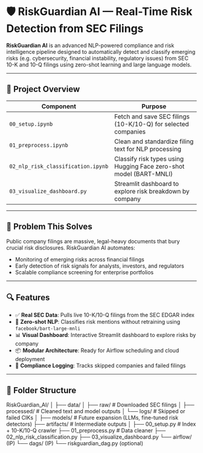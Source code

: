 # 🛡️ RiskGuardian AI — Real-Time Risk Detection from SEC Filings

**RiskGuardian AI** is an advanced NLP-powered compliance and risk intelligence pipeline designed to automatically detect and classify emerging risks (e.g. cybersecurity, financial instability, regulatory issues) from SEC 10-K and 10-Q filings using zero-shot learning and large language models.

---

## 🚀 Project Overview

| Component            | Purpose                                                                 |
|---------------------|-------------------------------------------------------------------------|
| `00_setup.ipynb`        | Fetch and save SEC filings (10-K/10-Q) for selected companies           |
| `01_preprocess.ipynb`   | Clean and standardize filing text for NLP processing                    |
| `02_nlp_risk_classification.ipynb` | Classify risk types using Hugging Face zero-shot model (BART-MNLI)  |
| `03_visualize_dashboard.py`     | Streamlit dashboard to explore risk breakdown by company         |

---

## 🎯 Problem This Solves

Public company filings are massive, legal-heavy documents that bury crucial risk disclosures. RiskGuardian AI automates:
- Monitoring of emerging risks across financial filings
- Early detection of risk signals for analysts, investors, and regulators
- Scalable compliance screening for enterprise portfolios

---

## 🔍 Features

- ✅ **Real SEC Data**: Pulls live 10-K/10-Q filings from the SEC EDGAR index
- 🤖 **Zero-shot NLP**: Classifies risk mentions without retraining using `facebook/bart-large-mnli`
- 📊 **Visual Dashboard**: Interactive Streamlit dashboard to explore risks by company
- 📦 **Modular Architecture**: Ready for Airflow scheduling and cloud deployment
- 🔐 **Compliance Logging**: Tracks skipped companies and failed filings

---

## 📂 Folder Structure

RiskGuardian_AI/
│
├── data/
│ ├── raw/ # Downloaded SEC filings
│ ├── processed/ # Cleaned text and model outputs
│ └── logs/ # Skipped or failed CIKs
│
├── models/ # Future expansion (LLMs, fine-tuned risk detectors)
├── artifacts/ # Intermediate outputs
│
├── 00_setup.py # Index + 10-K/10-Q crawler
├── 01_preprocess.py # Data cleaner
├── 02_nlp_risk_classification.py
├── 03_visualize_dashboard.py
└── airflow/ (IP)
└── dags/ (IP)
└── riskguardian_dag.py (optional)
